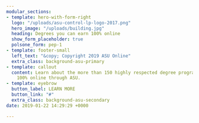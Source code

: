 ```yaml
---
modular_sections:
- template: hero-with-form-right
  logo: "/uploads/asu-control-lp-logo-2017.png"
  hero_image: "/uploads/building.jpg"
  heading: Degrees you can earn 100% online
  show_form_placeholder: true
  polsone_form: pep-1
- template: footer-small
  left_text: "&copy; Copyright 2019 ASU Online"
  extra_class: background-asu-primary
- template: callout
  content: Learn about the more than 150 highly respected degree programs available
    100% online through ASU.
- template: eyebrow
  button_label: LEARN MORE
  button_link: "#"
  extra_class: background-asu-secondary
date: 2019-01-22 14:29:29 +0000

---
```

